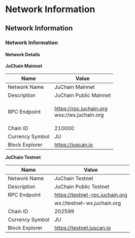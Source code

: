 # Network Information

## Network Information

### Network Information

#### Network Details

**JuChain Mainnet**

| Name            | Value                                                  |
| --------------- | ------------------------------------------------------ |
| Network Name    | JuChain Mainnet                                        |
| Description     | JuChain Public Mainnet                                 |
| RPC Endpoint    | <p>https://rpc.juchain.org<br>wss://ws.juchain.org</p> |
| Chain ID        | 210000                                                 |
| Currency Symbol | JU                                                     |
| Block Explorer  | https://juscan.io                                      |

**JuChain Testnet**

| Name            | Value                           |
| --------------- | ------------------------------- |
| Network Name    | JuChain Testnet                 |
| Description     | JuChain Public Testnet          |
| RPC Endpoint    | https://testnet-rpc.juchain.org |
|                 | ws://testnet-ws.juchain.org     |
| Chain ID        | 202599                          |
| Currency Symbol | JU                              |
| Block Explorer  | https://testnet.juscan.io       |
